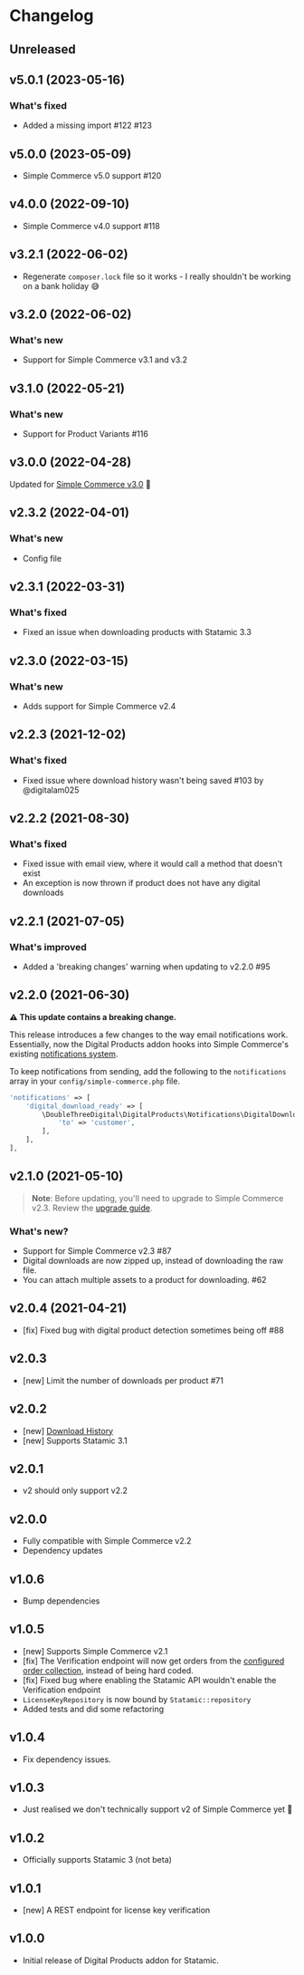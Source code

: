 # Changelog

## Unreleased

## v5.0.1 (2023-05-16)

### What's fixed

- Added a missing import #122 #123

## v5.0.0 (2023-05-09)

- Simple Commerce v5.0 support #120

## v4.0.0 (2022-09-10)

- Simple Commerce v4.0 support #118

## v3.2.1 (2022-06-02)

- Regenerate `composer.lock` file so it works - I really shouldn't be working on a bank holiday 😅

## v3.2.0 (2022-06-02)

### What's new

- Support for Simple Commerce v3.1 and v3.2

## v3.1.0 (2022-05-21)

### What's new

- Support for Product Variants #116

## v3.0.0 (2022-04-28)

Updated for [Simple Commerce v3.0](https://github.com/duncanmcclean/simple-commerce/releases/tag/v3.0.0) 🎉

## v2.3.2 (2022-04-01)

### What's new

- Config file

## v2.3.1 (2022-03-31)

### What's fixed

- Fixed an issue when downloading products with Statamic 3.3

## v2.3.0 (2022-03-15)

### What's new

- Adds support for Simple Commerce v2.4

## v2.2.3 (2021-12-02)

### What's fixed

- Fixed issue where download history wasn't being saved #103 by @digitalam025

## v2.2.2 (2021-08-30)

### What's fixed

- Fixed issue with email view, where it would call a method that doesn't exist
- An exception is now thrown if product does not have any digital downloads

## v2.2.1 (2021-07-05)

### What's improved

- Added a 'breaking changes' warning when updating to v2.2.0 #95

## v2.2.0 (2021-06-30)

**⚠️ This update contains a breaking change.**

This release introduces a few changes to the way email notifications work. Essentially, now the Digital Products addon hooks into Simple Commerce's existing [notifications system](https://simple-commerce.duncanmcclean.com/notifications).

To keep notifications from sending, add the following to the `notifications` array in your `config/simple-commerce.php` file.

```php
'notifications' => [
    'digital_download_ready' => [
        \DoubleThreeDigital\DigitalProducts\Notifications\DigitalDownloadsNotification::class => [
            'to' => 'customer',
        ],
    ],
],
```

## v2.1.0 (2021-05-10)

> **Note**: Before updating, you'll need to upgrade to Simple Commerce v2.3. Review the [upgrade guide](https://simple-commerce.duncanmcclean.com/update-guide).

### What's new?

- Support for Simple Commerce v2.3 #87
- Digital downloads are now zipped up, instead of downloading the raw file.
- You can attach multiple assets to a product for downloading. #62

## v2.0.4 (2021-04-21)

- [fix] Fixed bug with digital product detection sometimes being off #88

## v2.0.3

- [new] Limit the number of downloads per product #71

## v2.0.2

- [new] [Download History](https://github.com/duncanmcclean/sc-digital-products#download-history)
- [new] Supports Statamic 3.1

## v2.0.1

- v2 should only support v2.2

## v2.0.0

- Fully compatible with Simple Commerce v2.2
- Dependency updates

## v1.0.6

- Bump dependencies

## v1.0.5

- [new] Supports Simple Commerce v2.1
- [fix] The Verification endpoint will now get orders from the [configured order collection](https://simple-commerce.duncanmcclean.com//configuring#collections-amp-taxonomies), instead of being hard coded.
- [fix] Fixed bug where enabling the Statamic API wouldn't enable the Verification endpoint
- `LicenseKeyRepository` is now bound by `Statamic::repository`
- Added tests and did some refactoring

## v1.0.4

- Fix dependency issues.

## v1.0.3

- Just realised we don't technically support v2 of Simple Commerce yet 🤦

## v1.0.2

- Officially supports Statamic 3 (not beta)

## v1.0.1

- [new] A REST endpoint for license key verification

## v1.0.0

- Initial release of Digital Products addon for Statamic.
